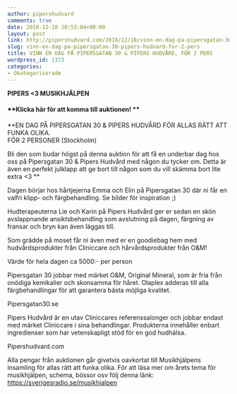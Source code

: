 ```yaml
---
author: pipershudvard
comments: true
date: 2018-12-10 20:53:04+00:00
layout: post
link: http://pipershudvard.com/2018/12/10/vinn-en-dag-pa-pipersgatan-30-pipers-hudvard-for-2-pers/
slug: vinn-en-dag-pa-pipersgatan-30-pipers-hudvard-for-2-pers
title: VINN EN DAG PÅ PIPERSGATAN 30 & PIPERS HUDVÅRD, FÖR 2 PERS
wordpress_id: 1373
categories:
- Okategoriserade
---
```





**PIPERS <3 MUSIKHJÄLPEN**













#### **Klicka här för att komma till auktionen! **

























**EN DAG PÅ PIPERSGATAN 30 & PIPERS HUDVÅRD FÖR ALLAS RÄTT ATT FUNKA OLIKA.  
FÖR 2 PERSONER (Stockholm)  
  
Bli den som budar högst på denna auktion för att få en underbar dag hos oss på Pipersgatan 30 & Pipers Hudvård med någon du tycker om. Detta är även en perfekt julklapp att ge bort till någon som du vill skämma bort lite extra <3 **







  
Dagen börjar hos hårtjejerna Emma och Elin på Pipersgatan 30 där ni får en valfri klipp- och färgbehandling. Se bilder för inspiration ;)  
  
Hudterapeuterna Lie och Karin på Pipers Hudvård ger er sedan en skön avslappnande ansiktsbehandling som avslutning på dagen, färgning av fransar och bryn kan även läggas till.   
  
Som grädde på moset får ni även med er en goodiebag hem med hudvårdsprodukter från Cliniccare och hårvårdsprodukter från O&M!  
  
Värde för hela dagen ca 5000:- per person  
  








Pipersgatan 30 jobbar med märket O&M, Original Mineral, som är fria från onödiga kemikalier och skonsamma för håret. Olaplex adderas till alla färgbehandlingar för att garantera bästa möjliga kvalitet.







Pipersgatan30.se  
  
Pipers Hudvård är en utav Cliniccares referenssalonger och jobbar endast med märket Cliniccare i sina behandlingar. Produkterna innehåller enbart ingredienser som har vetenskapligt stöd för en god hudhälsa.







Pipershudvard.com  
  
Alla pengar från auktionen går givetvis oavkortat till Musikhjälpens insamling för allas rätt att funka olika. För att läsa mer om årets tema för musikhjälpen, schema, bössor osv följ denna länk: https://sverigesradio.se/musikhjalpen







  




